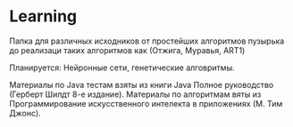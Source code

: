 Learning
========

Папка для различных исходников от простейших алгоритмов пузырька до реализаци таких алгоритмов как (Отжига, Муравья, ART1)

Планируется:
Нейронные сети, генетические алговритмы.

Материалы по Java тестам взяты из книги Java Полное руководство (Герберт Шилдт 8-е издание).
Материалы по алгоритмам вяты из Программирование искусственного интелекта в приложениях (М. Тим Джонс).
